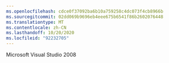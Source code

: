 ```yaml
---
ms.openlocfilehash: cdce0f37092ba6b10a759258c4dc073f4cb8966b
ms.sourcegitcommit: 02dd069b9696eb4eee675b6541f86b2602076448
ms.translationtype: MT
ms.contentlocale: zh-CN
ms.lasthandoff: 10/20/2020
ms.locfileid: "92232705"
---
```

Microsoft Visual Studio 2008
